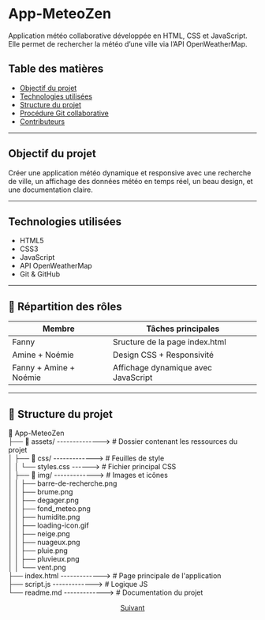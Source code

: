 # App-MeteoZen

Application météo collaborative développée en HTML, CSS et JavaScript. Elle permet de rechercher la météo d’une ville via l’API OpenWeatherMap.

## Table des matières

- [Objectif du projet](#objectif-du-projet)
- [Technologies utilisées](#technologies-utilisées)
- [Structure du projet](#structure-du-projet)
- [Procédure Git collaborative](#procédure-git-collaborative)
- [Contributeurs](#contributeurs)

---

## Objectif du projet

Créer une application météo dynamique et responsive avec une recherche de ville, un affichage des données météo en temps réel, un beau design, et une documentation claire.

---

## Technologies utilisées

- HTML5
- CSS3
- JavaScript
- API OpenWeatherMap
- Git & GitHub

---

## 🔄 Répartition des rôles

| Membre     | Tâches principales                       |
|------------|-------------------------------------------|
| Fanny      | Sructure de la page index.html        |
| Amine + Noémie     | Design CSS + Responsivité                |
| Fanny + Amine + Noémie     | Affichage dynamique avec JavaScript      |

---

## 📁 Structure du projet

📁 App-MeteoZen  
├── 📂 assets/ --------------> # Dossier contenant les ressources du projet  
│   ├── 📂 css/ -------------> # Feuilles de style  
│   │   └── styles.css ------> # Fichier principal CSS  
│   ├── 📂 img/ -------------> # Images et icônes  
│   │   ├── barre-de-recherche.png  
│   │   ├── brume.png  
│   │   ├── degager.png  
│   │   ├── fond_meteo.png  
│   │   ├── humidite.png  
│   │   ├── loading-icon.gif  
│   │   ├── neige.png  
│   │   ├── nuageux.png  
│   │   ├── pluie.png  
│   │   ├── pluvieux.png  
│   │   └── vent.png  
├── index.html ------------->  # Page principale de l'application  
├── script.js ------------->   # Logique JS  
└── readme.md ------------->   # Documentation du projet

<p align="center">
  <a href="procedures/guideGit.md">Suivant</a>
</p>

